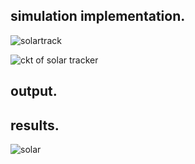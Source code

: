 
## simulation implementation.
![solartrack](https://user-images.githubusercontent.com/98837660/157144522-9eb453c1-d5bd-4c5c-bc21-505fda1c9471.png)

![ckt of solar tracker](https://user-images.githubusercontent.com/98837660/157144462-f0729cc8-b16a-41a1-b5a1-68b67bec655d.jpg)

## output.

## results.
![solar](https://user-images.githubusercontent.com/98837660/157144560-5706351c-fdc4-4747-b7e0-292810bab17f.png)
